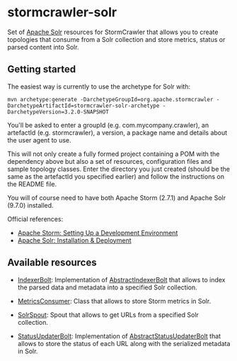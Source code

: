 # stormcrawler-solr

Set of [Apache Solr](https://solr.apache.org/) resources for StormCrawler that allows you to create topologies that consume from a Solr collection and store metrics, status or parsed content into Solr.

## Getting started

The easiest way is currently to use the archetype for Solr with:

`mvn archetype:generate -DarchetypeGroupId=org.apache.stormcrawler -DarchetypeArtifactId=stormcrawler-solr-archetype -DarchetypeVersion=3.2.0-SNAPSHOT`

You'll be asked to enter a groupId (e.g. com.mycompany.crawler), an artefactId (e.g. stormcrawler), a version, a package name and details about the user agent to use.

This will not only create a fully formed project containing a POM with the dependency above but also a set of resources, configuration files and sample topology classes. Enter the directory you just created (should be the same as the artefactId you specified earlier) and follow the instructions on the README file.

You will of course need to have both Apache Storm (2.7.1) and Apache Solr (9.7.0) installed.

Official references:
* [Apache Storm: Setting Up a Development Environment](https://storm.apache.org/releases/current/Setting-up-development-environment.html)
* [Apache Solr: Installation & Deployment](https://solr.apache.org/guide/solr/latest/deployment-guide/installing-solr.html)

## Available resources

* [IndexerBolt](https://github.com/apache/incubator-stormcrawler/blob/main/external/solr/src/main/java/org/apache/stormcrawler/solr/bolt/IndexerBolt.java): Implementation of [AbstractIndexerBolt](https://github.com/apache/incubator-stormcrawler/blob/main/core/src/main/java/org/apache/stormcrawler/indexing/AbstractIndexerBolt.java) that allows to index the parsed data and metadata into a specified Solr collection.

* [MetricsConsumer](https://github.com/apache/incubator-stormcrawler/blob/main/external/solr/src/main/java/org/apache/stormcrawler/solr/metrics/MetricsConsumer.java): Class that allows to store Storm metrics in Solr.

* [SolrSpout](https://github.com/apache/incubator-stormcrawler/blob/main/external/solr/src/main/java/org/apache/stormcrawler/solr/persistence/SolrSpout.java): Spout that allows to get URLs from a specified Solr collection.

* [StatusUpdaterBolt](https://github.com/apache/incubator-stormcrawler/blob/main/external/solr/src/main/java/org/apache/stormcrawler/solr/persistence/StatusUpdaterBolt.java): Implementation of [AbstractStatusUpdaterBolt](https://github.com/apache/incubator-stormcrawler/blob/main/core/src/main/java/org/apache/stormcrawler/persistence/AbstractStatusUpdaterBolt.java) that allows to store the status of each URL along with the serialized metadata in Solr.

